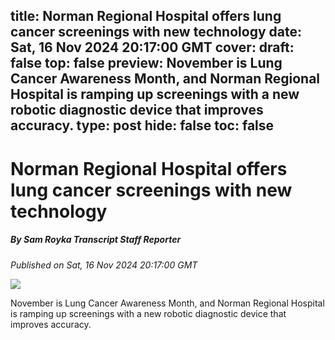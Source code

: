 title: Norman Regional Hospital offers lung cancer screenings with new technology
date: Sat, 16 Nov 2024 20:17:00 GMT
cover: 
draft: false
top: false
preview: November is Lung Cancer Awareness Month, and Norman Regional Hospital is ramping up screenings with a new robotic diagnostic device that improves accuracy.
type: post
hide: false
toc: false
---

# Norman Regional Hospital offers lung cancer screenings with new technology
##### By Sam Royka Transcript Staff Reporter
_Published on Sat, 16 Nov 2024 20:17:00 GMT_

![](https://bloximages.chicago2.vip.townnews.com/cnhinews.com/content/tncms/custom/image/677ca584-6c5d-11e5-89dd-b39d0566fa1d.jpg?resize=600%2C315)

November is Lung Cancer Awareness Month, and Norman Regional Hospital is ramping up screenings with a new robotic diagnostic device that improves accuracy.
